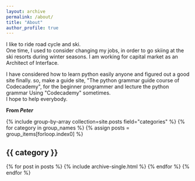 ```yaml
---
layout: archive
permalink: /about/
title: "About"
author_profile: true
---
```


I like to ride road cycle and ski.   
One time, I used to consider changing my jobs, in order to go skiing at the ski resorts during winter seasons.
I am working for capital market as an Architect of Interface.     


I have considered how to learn python easily anyone and figured out a good site finally. so, make a guide site, "The python grammar guide course of Codecademy", for the beginner programmer and lecture the python grammar Using "Codecademy" sometimes.    
I hope to help everybody.



**From *Peter***

{% include group-by-array collection=site.posts field="categories" %}
{% for category in group_names %}
  {% assign posts = group_items[forloop.index0] %}
  <h2 id="{{ category | slugify }}" class="archive__subtitle">{{ category }}</h2>
  {% for post in posts %}
    {% include archive-single.html %}
  {% endfor %}
{% endfor %}
